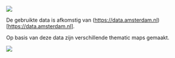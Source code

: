 ![](../images/Logo-Gemeente-Amsterdam.png)

De gebruikte data is afkomstig van (https://data.amsterdam.nl)[https://data.amsterdam.nl].

Op basis van deze data zijn verschillende thematic maps gemaakt.

![](../images/aantal_per_hectare.png)
